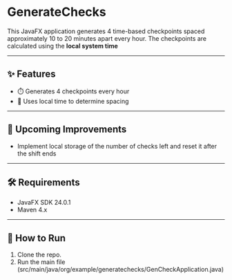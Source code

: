 # GenerateChecks
This JavaFX application generates 4 time-based checkpoints spaced approximately 10 to 20 minutes apart every hour. The checkpoints are calculated using the **local system time**

---

## ✨ Features

- ⏱️ Generates 4 checkpoints every hour
- 📍 Uses local time to determine spacing
---

## 🚧 Upcoming Improvements

- Implement local storage of the number of checks left and reset it after the shift ends

---

## 🛠️ Requirements
- JavaFX SDK 24.0.1
- Maven 4.x
---

## 📂 How to Run

1. Clone the repo. 
2. Run the main file (src/main/java/org/example/generatechecks/GenCheckApplication.java)
